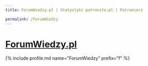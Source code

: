 ```yaml
---
title: ForumWiedzy.pl | Statystyki patronite.pl | Patromierz

permalink: /ForumWiedzy
---
```


# [ForumWiedzy.pl](https://patronite.pl/ForumWiedzy)

{% include profile.md name="ForumWiedzy" prefix="f" %}
